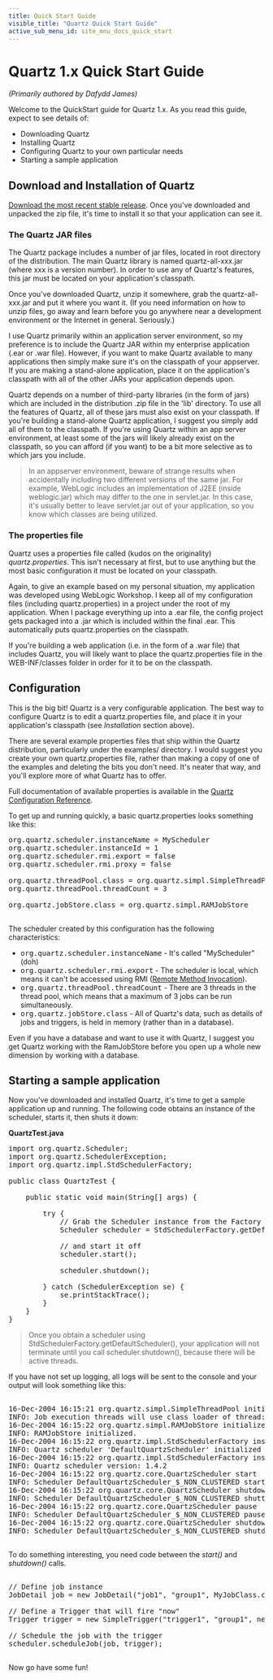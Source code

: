 ```yaml
---
title: Quick Start Guide
visible_title: "Quartz Quick Start Guide"
active_sub_menu_id: site_mnu_docs_quick_start
---
```

# Quartz 1.x Quick Start Guide

*(Primarily authored by Dafydd James)*

Welcome to the QuickStart guide for Quartz 1.x. As you read this guide, expect to see details of:

+ Downloading Quartz
+ Installing Quartz
+ Configuring Quartz to your own particular needs
+ Starting a sample application

## Download and Installation of Quartz

<a href="/downloads/">Download the most recent stable release</a>. Once you've downloaded and unpacked the zip file, it's time to install it so that your application can see it.

### The Quartz JAR files

The Quartz package includes a number of jar files, located in root directory of the distribution. The main Quartz library is named quartz-all-xxx.jar (where xxx is a version number). In order to use any of Quartz's features, this jar must be located on your application's classpath.

Once you've downloaded Quartz, unzip it somewhere, grab the quartz-all-xxx.jar and put it where you want it. (If you need information on how to unzip files, go away and learn before you go anywhere near a development environment or the Internet in general. Seriously.)

I use Quartz primarily within an application server environment, so my preference is to include the Quartz JAR within my enterprise application (.ear or .war file). However, if you want to make Quartz available to many applications then simply make sure it's on the classpath of your appserver.  If you are making a stand-alone application, place it on the application's classpath with all of the other JARs your application depends upon.

Quartz depends on a number of third-party libraries (in the form of jars) which are included in the distribution .zip file in the 'lib' directory. To use all the features of Quartz, all of these jars must also exist on your classpath. If you're building a stand-alone Quartz application, I suggest you simply add all of them to the classpath. If you're using Quartz within an app server environment, at least some of the jars will likely already exist on the classpath, so you can afford (if you want) to be a bit more selective as to which jars you include.

<blockquote>
	In an appserver environment, beware of strange results when accidentally including two different versions of the same jar. For example, WebLogic includes an implementation of J2EE (inside weblogic.jar) which may differ to the one in servlet.jar. In this case, it's usually better to leave servlet.jar out of your application, so you know which classes are being utilized.
</blockquote>

### The properties file

Quartz uses a properties file called (kudos on the originality) *quartz.properties*. This isn't necessary at first, but to use anything but the most basic configuration it must be located on your classpath.

Again, to give an example based on my personal situation, my application was developed using WebLogic Workshop. I keep all of my configuration files (including quartz.properties) in a project under the root of my application. When I package everything up into a .ear file, the config project gets packaged into a .jar which is included within the final .ear. This automatically puts quartz.properties on the classpath.

If you're building a web application (i.e. in the form of a .war file) that includes Quartz, you will likely want to place the quartz.properties file in the WEB-INF/classes folder in order for it to be on the classpath.

## Configuration

This is the big bit! Quartz is a very configurable application. The best way to configure Quartz is to edit a quartz.properties file, and place it in your application's classpath (see *Installation* section above).

There are several example properties files that ship within the Quartz distribution, particularly under the examples/ directory. I would suggest you create your own quartz.properties file, rather than making a copy of one of the examples and deleting the bits you don't need. It's neater that way, and you'll explore more of what Quartz has to offer.

Full documentation of available properties is available in the <a href="configuration/">Quartz Configuration Reference</a>.

To get up and running quickly, a basic quartz.properties looks something like this:


<pre>
org.quartz.scheduler.instanceName = MyScheduler
org.quartz.scheduler.instanceId = 1
org.quartz.scheduler.rmi.export = false
org.quartz.scheduler.rmi.proxy = false

org.quartz.threadPool.class = org.quartz.simpl.SimpleThreadPool
org.quartz.threadPool.threadCount = 3

org.quartz.jobStore.class = org.quartz.simpl.RAMJobStore

</pre>


The scheduler created by this configuration has the following characteristics:

+ <tt>org.quartz.scheduler.instanceName</tt> - It's called "MyScheduler" (doh)
+ <tt>org.quartz.scheduler.rmi.export</tt> - The scheduler is local, which means it can't be accessed using RMI (<a href="http://java.sun.com/products/jdk/rmi/">Remote Method Invocation</a>).
+ <tt>org.quartz.threadPool.threadCount</tt> - There are 3 threads in the thread pool, which means that a maximum of 3 jobs can be run simultaneously.
+ <tt>org.quartz.jobStore.class</tt> - All of Quartz's data, such as details of jobs and triggers, is held in memory (rather than in a database).

Even if you have a database and want to use it with Quartz, I suggest you get Quartz working with the RamJobStore before you open up a whole new dimension by working with a database.

## Starting a sample application

Now you've downloaded and installed Quartz, it's time to get a sample application up and running. The following code obtains an instance of the scheduler, starts it, then shuts it down:

**QuartzTest.java**

<pre>
import org.quartz.Scheduler;
import org.quartz.SchedulerException;
import org.quartz.impl.StdSchedulerFactory;

public class QuartzTest {

    public static void main(String[] args) {

        try {
            // Grab the Scheduler instance from the Factory
            Scheduler scheduler = StdSchedulerFactory.getDefaultScheduler();

            // and start it off
            scheduler.start();

            scheduler.shutdown();

        } catch (SchedulerException se) {
            se.printStackTrace();
        }
    }
}
</pre>
<blockquote>
Once you obtain a scheduler using StdSchedulerFactory.getDefaultScheduler(), your application will not terminate until you call scheduler.shutdown(), because there will be active threads.
</blockquote>

If you have not set up logging, all logs will be sent to the console and your output will look something like this:


<pre>

16-Dec-2004 16:15:21 org.quartz.simpl.SimpleThreadPool initialize
INFO: Job execution threads will use class loader of thread: main
16-Dec-2004 16:15:22 org.quartz.simpl.RAMJobStore initialize
INFO: RAMJobStore initialized.
16-Dec-2004 16:15:22 org.quartz.impl.StdSchedulerFactory instantiate
INFO: Quartz scheduler 'DefaultQuartzScheduler' initialized from default resource file in Quartz package: 'quartz.properties'
16-Dec-2004 16:15:22 org.quartz.impl.StdSchedulerFactory instantiate
INFO: Quartz scheduler version: 1.4.2
16-Dec-2004 16:15:22 org.quartz.core.QuartzScheduler start
INFO: Scheduler DefaultQuartzScheduler_$_NON_CLUSTERED started.
16-Dec-2004 16:15:22 org.quartz.core.QuartzScheduler shutdown
INFO: Scheduler DefaultQuartzScheduler_$_NON_CLUSTERED shutting down.
16-Dec-2004 16:15:22 org.quartz.core.QuartzScheduler pause
INFO: Scheduler DefaultQuartzScheduler_$_NON_CLUSTERED paused.
16-Dec-2004 16:15:22 org.quartz.core.QuartzScheduler shutdown
INFO: Scheduler DefaultQuartzScheduler_$_NON_CLUSTERED shutdown complete.

</pre>


To do something interesting, you need code between the *start()* and *shutdown()* calls.


<pre>

// Define job instance
JobDetail job = new JobDetail("job1", "group1", MyJobClass.class);

// Define a Trigger that will fire "now"
Trigger trigger = new SimpleTrigger("trigger1", "group1", new Date());

// Schedule the job with the trigger
scheduler.scheduleJob(job, trigger);

</pre>


Now go have some fun!
